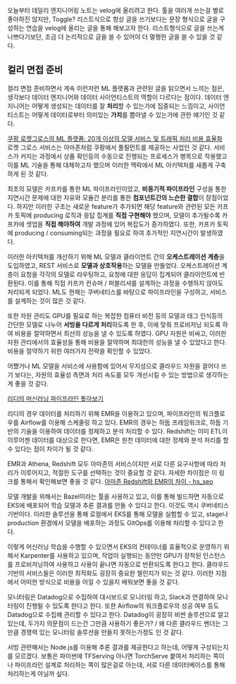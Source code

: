 오늘부터 데일리 엔지니어링 노트는 velog에 올리려고 한다. 툴을 여러개 쓰는걸 별로 좋아하진 않지만, Toggle? 리스트식으로 항상 글을 쓰기보다는 문장 형식으로 글을 구성하는 연습을 velog에 올리는 글을 통해 해보고자 한다. 리스트형식으로 글을 쓰는게 나쁘다기보단, 조금 더 논리적으로 글을 쓸 수 있어야 더 멀쩡한 글을 쓸 수 있을 것 같다.

## 컬리 면접 준비
컬리 면접 준비하면서 계속 이런저런 ML 플랫폼과 관련된 글을 읽으면서 느끼는 점은, 생각보다 데이터 엔지니어와 데이터 사이언티스트의 역할이 다르다는 점이다. 데이터 엔지니어는 어떻게 생성되는 데이터를 잘 **처리**할 수 있는가에 집중되는 느낌이고, 사이언티스트는 어떻게 데이터로부터 의미있는 **가치**를 뽑아낼 수 있는가에 관한 얘기인 것 같다.

[쿠팡 로켓그로스의 ML 플랫폼: 20개 이상의 모델 서비스 및 트래픽 처리 비용 효율화](https://medium.com/coupang-engineering/%EC%BF%A0%ED%8C%A1-%EB%A1%9C%EC%BC%93%EA%B7%B8%EB%A1%9C%EC%8A%A4%EC%9D%98-ml-%ED%94%8C%EB%9E%AB%ED%8F%BC-20%EA%B0%9C-%EC%9D%B4%EC%83%81%EC%9D%98-%EB%AA%A8%EB%8D%B8-%EC%84%9C%EB%B9%84%EC%8A%A4-%EB%B0%8F-%ED%8A%B8%EB%9E%98%ED%94%BD-%EC%B2%98%EB%A6%AC-%EB%B9%84%EC%9A%A9-%ED%9A%A8%EC%9C%A8%ED%99%94-f8f362ea71fc)
로켓 그로스 서비스는 아마존처럼 쿠팡에서 풀필먼트를 제공하는 사업인 것 같다. 서비스가 커지는 과정에서 상품 확인등의 수동으로 진행되는 프로세스가 병목으로 작용했고 이를 ML 기술을 통해 대체하고자 했으며 이러한 맥락에서 ML 아키텍처를 새롭게 구축하게 된 것 같다.

최초의 모델은 카프카를 통한 ML 파이프라인이었고, **비동기적 파이프라인** 구성을 통한 지연시간 문제에 대한 자유와 모듈간 분리를 통한 **컴포넌트간의 느슨한 결합**이 장점이었다. 하지만 이러한 구조는 새로운 feature가 추가되면 해당 feature와 관련된 모든 카프카 토픽에 producing 로직과 응답 집계를 **직접 구현해야** 했으며, 모델이 추가될수록 카프카에 셋업을 **직접 해야하여** 개발 과정에 있어 복잡도가 증가하였다. 또한, 카프카 토픽에 producing / consuming되는 과정을 필요로 하여 추가적인 지연시간이 발생하였다.

이러한 아키텍처를 개선하기 위해 ML 모델과 클라이언트 간의 **오케스트레이션 계층**을 도입하였고, REST 서비스로 **모델과 상호작용**하는 모델을 만들었다. 오케스트레이션 계층이 요청을 각각의 모델로 라우팅하고, 요청에 대한 응답이 집계되어 클라이언트에 반환된다. 이를 통해 직접 카프카 컨슈머 / 퍼블리셔를 설계하는 과정을 수행하지 않아도 처리되게 되었다. ML도 현재는 쿠버네티스를 바탕으로 파이프라인을 구성하고, 서비스를 설계하는 것이 많은 것 같다.

또한 자원 관리도 GPU를 필요로 하는 복잡한 컴퓨터 비전 등의 모델과 태그 인식등의 간단한 모델로 나누어 **서빙을 다르게 처리**하도록 한 후, 이에 맞춰 프로비저닝 되도록 하여 비용을 절약하면서 최선의 성능을 낼 수 있도록 하였다. GPU 자원은 비싸고, 이러한 자원 관리에서의 효율성을 통해 비용을 절약하며 최대한의 성능을 낼 수 있었다고 한다. 비용을 절약하기 위한 여러가지 전략을 확인할 수 있었다.

어쨌거나 ML 모델을 서비스에 사용함에 있어서 무지성으로 클라우드 자원을 끌어다 쓰기 보다는, 자원의 효율성 측면과 처리 속도를 모두 개선시킬 수 있는 방법으로 생각하는게 좋을 것 같다.


[리디의 머신러닝 파이프라인 톺아보기](https://ridicorp.com/story/machine-learning-pipeline/)

리디의 경우 데이터를 처리하기 위해 EMR을 이용하고 있으며, 파이프라인의 워크플로우를 Airflow를 이용해 스케줄링 하고 있다. EMR의 경우는 하둡 프레임워크로, 하둡 기반의 기술을 이용하여 데이터를 정제하고 분석 처리할 수 있다. Redshift는 이미 ETL이 이루어젠 데이터를 대상으로 한다면, EMR은 원천 데이터에 대한 정제와 분석 처리를 할 수 있다는 점이 차이가 될 것 같다.

EMR과 Athena, Redshift 모두 아마존의 서비스이지만 서로 다른 요구사항에 따라 처리가 이루어지고, 적절한 도구를 선택하는 것이 중요할 것 같다. 자세한 차이점은 이 링크를 통해서 확인해보면 좋을 것 같다.
[아마존 Redshift와 EMR의 차이 - hs_seo](https://118k.tistory.com/638)

모델 개발을 위해서는 Bazel이라는 툴을 사용하고 있고, 이를 통해 빌드하면 자동으로 EKS에 배포되어 학습 모델과 추론 결과를 만들 수 있다고 한다. 이것도 역시 쿠버네티스 기반이다. 이러한 솔루션을 통해 로컬에서 EKS를 통해 모델을 실험할 수 있고, stage나 production 환경에서 모델을 배포하는 과정도 GitOps를 이용해 처리할 수 있다고 한다.

이렇게 머신러닝 학습을 수행할 수 있으면서 EKS의 컨테이너를 효율적으로 운영하기 위해서 Karpenter를 사용하고 있으며, 작업이 실행되는 동안만 GPU가 장착된 인스턴스를 프로비저닝하여 사용하고 사용이 끝나면 자동으로 반환되도록 한다고 한다. 클라우드 기반의 서비스들은 이러한 최적화도 굉장히 중요한 챌린지가 되는 것 같다. 이러한 지점에서 어떠한 방식으로 비용을 아낄 수 있을지 배워보면 좋을 것 같다.

모니터링은 Datadog으로 수집하여 대시보드로 모니터링 하고, Slack과 연결하여 모니터링이 진행될 수 있도록 한다고 한다. 또한 Airflow의 워크플로우의 성공 여부 등도 Datadog으로 수집해 관리할 수 있다고 한다. Datadog이 굉장히 비싼 솔루션으로 알고 있는데, 두가지 의문점이 드는건 그만큼 사용하기 좋은가? / 왜 다른 클라우드 벤더는 그만큼 경쟁력 있는 모니터링 솔루션을 만들지 못하는가정도 인 것 같다.

서빙 관련해서는 Node.js를 이용해 추론 결과를 제공한다고 하는데, 어떻게 구성되는지를 모르겠다. 보통은 파이썬에 TFServing 아니면 TorchServe 붙여서 처리하는 쪽이나 파이프라인 설계로 처리하는 쪽이 많은걸로 아는데, 서로 다른 데이터베이스를 통해 처리하는게 아닐까 싶다.

